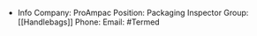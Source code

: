 - Info
  Company: ProAmpac
  Position: Packaging Inspector
  Group: [[Handlebags]] 
  Phone:
  Email:
#Termed 